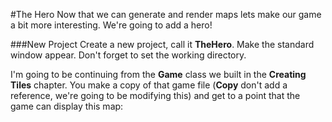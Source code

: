 #The Hero
Now that we can generate and render maps lets make our game a bit more interesting. We're going to add a hero! 

###New Project
Create a new project, call it **TheHero**. Make the standard window appear. Don't forget to set the working directory.

I'm going to be continuing from the **Game** class we built in the **Creating Tiles** chapter. You make a copy of that game file (**Copy** don't add a reference, we're going to be modifying this) and get to a point that the game can display this map:


